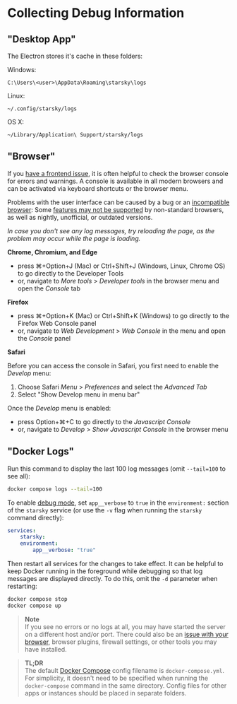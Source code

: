 # Collecting Debug Information

## "Desktop App"

The Electron stores it's cache in these folders:

Windows:

```
C:\Users\<user>\AppData\Roaming\starsky\logs
```

Linux:

```
~/.config/starsky/logs
```

OS X:

```
~/Library/Application\ Support/starsky/logs
```

## "Browser"

If you [have a frontend issue](browsers.md), it is often helpful to check the browser console for
errors and warnings.
A console is available in all modern browsers and can be activated via keyboard shortcuts or the
browser menu.

Problems with the user interface can be caused by a bug or
an [incompatible browser](browsers.md#try-another-browser):
Some [features may not be supported](https://caniuse.com/) by non-standard browsers, as well as
nightly, unofficial,
or outdated versions.

*In case you don't see any log messages, try reloading the page, as the problem may occur while the
page is loading.*

**Chrome, Chromium, and Edge**

- press ⌘+Option+J (Mac) or Ctrl+Shift+J (Windows, Linux, Chrome OS) to go directly to the Developer
  Tools
- or, navigate to *More tools* > *Developer tools* in the browser menu and open the *Console* tab

**Firefox**

- press ⌘+Option+K (Mac) or Ctrl+Shift+K (Windows) to go directly to the Firefox Web Console panel
- or, navigate to *Web Development* > *Web Console* in the menu and open the *Console* panel

**Safari**

Before you can access the console in Safari, you first need to enable the *Develop* menu:

1. Choose Safari *Menu* > *Preferences* and select the *Advanced Tab*
2. Select "Show Develop menu in menu bar"

Once the *Develop* menu is enabled:

- press Option+⌘+C to go directly to the *Javascript Console*
- or, navigate to *Develop* > *Show Javascript Console* in the browser menu

## "Docker Logs"

Run this command to display the last 100 log messages (omit `--tail=100` to see all):

```bash
docker compose logs --tail=100
```

To enable [debug mode](../configuration/config-options.md), set `app__verbose` to `true` in
the `environment:` section
of the `starsky` service (or use the `-v` flag when running the `starsky` command directly):

```yaml
services:
    starsky:
    environment:
        app__verbose: "true"
```

Then restart all services for the changes to take effect. It can be helpful to keep Docker running
in the foreground
while debugging so that log messages are displayed directly. To do this, omit the `-d` parameter
when restarting:

```bash
docker compose stop
docker compose up 
```

> **Note**<br />
> If you see no errors or no logs at all, you may have started the server on a different host
> and/or port. There could also be an [issue with your browser](browsers.md), browser plugins,
> firewall settings,
> or other tools you may have installed.

> **TL;DR**<br />
> The default [Docker Compose](https://docs.docker.com/compose/) config filename
> is `docker-compose.yml`. For simplicity, it doesn't need to be specified when running
> the `docker-compose` command in the same directory. Config files for other apps or instances should
> be placed in separate folders.
